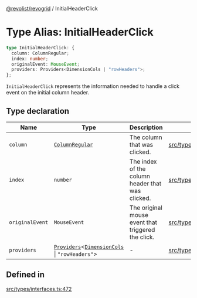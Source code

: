 [@revolist/revogrid](README.md) / InitialHeaderClick

# Type Alias: InitialHeaderClick

```ts
type InitialHeaderClick: {
  column: ColumnRegular;
  index: number;
  originalEvent: MouseEvent;
  providers: Providers<DimensionCols | "rowHeaders">;
};
```

`InitialHeaderClick` represents the information needed to handle a click
event on the initial column header.

## Type declaration

| Name | Type | Description | Defined in |
| ------ | ------ | ------ | ------ |
| `column` | [`ColumnRegular`](Interface.ColumnRegular.md) | The column that was clicked. | [src/types/interfaces.ts:484](https://github.com/revolist/revogrid/blob/0bf9217987a0038bc73b1aec64e1a3314302e790/src/types/interfaces.ts#L484) |
| `index` | `number` | The index of the column header that was clicked. | [src/types/interfaces.ts:476](https://github.com/revolist/revogrid/blob/0bf9217987a0038bc73b1aec64e1a3314302e790/src/types/interfaces.ts#L476) |
| `originalEvent` | `MouseEvent` | The original mouse event that triggered the click. | [src/types/interfaces.ts:480](https://github.com/revolist/revogrid/blob/0bf9217987a0038bc73b1aec64e1a3314302e790/src/types/interfaces.ts#L480) |
| `providers` | [`Providers`](TypeAlias.Providers.md)\<[`DimensionCols`](TypeAlias.DimensionCols.md) \| `"rowHeaders"`\> | - | [src/types/interfaces.ts:485](https://github.com/revolist/revogrid/blob/0bf9217987a0038bc73b1aec64e1a3314302e790/src/types/interfaces.ts#L485) |

## Defined in

[src/types/interfaces.ts:472](https://github.com/revolist/revogrid/blob/0bf9217987a0038bc73b1aec64e1a3314302e790/src/types/interfaces.ts#L472)
